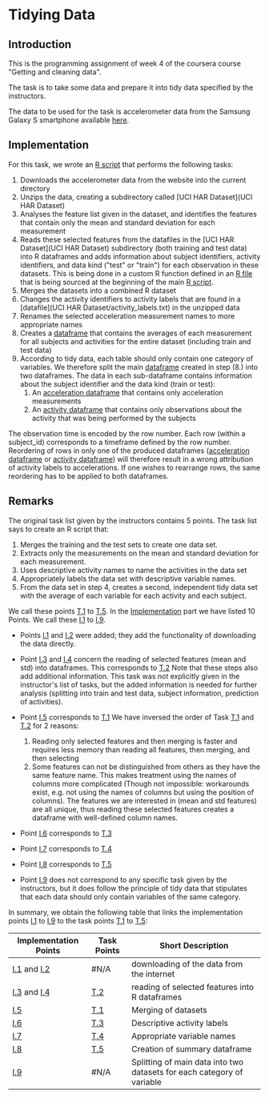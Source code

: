 
# Tidying Data
## Introduction
This is the programming assignment of week 4 of the coursera course "Getting and cleaning data".

The task is to take some data and prepare it into tidy data specified by the instructors.

The data to be used for the task is accelerometer data from the Samsung Galaxy S smartphone available [here](http://archive.ics.uci.edu/ml/datasets/Human+Activity+Recognition+Using+Smartphones).

## Implementation
For this task, we wrote an [R script](run_analysis.R) that performs the following tasks:

  1. <a id="I-1"></a> Downloads the accelerometer data from the website into the current directory
  1. <a id="I-2"></a>Unzips the data, creating a subdirectory called [UCI HAR Dataset](UCI HAR Dataset)
  1. <a id="I-3"></a>Analyses the feature list given in the dataset, and identifies the features that contain only the mean and standard deviation for each measurement
  1. <a id="I-4"></a>Reads these selected features from the datafiles in the [UCI HAR Dataset](UCI HAR Dataset) subdirectory (both training and test data) into R dataframes and adds information about subject identifiers, activity identifiers, and data kind ("test" or "train") for each observation in these datasets. This is being done in a custom R function defined in an [R file](ProgrammingAssignmentFunctions.R) that is being sourced at the beginning of the main [R script](run_analysis.R).
  1. <a id="I-5"></a>Merges the datasets into a combined R dataset
  1. <a id="I-6"></a>Changes the activity identifiers to activity labels that are found in a [datafile](UCI HAR Dataset/activity_labels.txt) in the unzipped data
  1. <a id="I-7"></a>Renames the selected acceleration measurement names to more appropriate names
  1. <a id="I-8"></a>Creates a [dataframe](df_data_all_tabled_average.Rda) that contains the averages of each measurement for all subjects and activities for the entire dataset (including train and test data)
  1. <a id="I-9"></a>According to tidy data, each table should only contain one category of variables. We therefore split the main [dataframe](df_data_all_activity_labels.Rda) created in step (8.) into two dataframes. The data in each sub-dataframe contains information about the subject identifier and the data kind (train or test):
      1. <a id="I-9-1"></a>An [acceleration dataframe](df_accelerations.Rda) that contains only acceleration measurements
      1. <a id="I-9-1"></a>An [activity dataframe](df_activitykinds.Rda) that contains only observations about the activity that was being performed by the subjects

The observation time is encoded by the row number. Each row (within a subject_id) corresponds to a timeframe defined by the row number. Reordering of rows in only one of the produced dataframes ([acceleration dataframe](df_accelerations.Rda) or  [activity dataframe](df_activitykinds.Rda)) will therefore result in a wrong attribution of activity labels to accelerations. If one wishes to rearrange rows, the same reordering has to be applied to both dataframes.

## Remarks
The original task list given by the instructors contains 5 points. The task list says to create an R script that:
  1. <a id="T-1"></a>Merges the training and the test sets to create one data set.
  2. <a id="T-2"></a>Extracts only the measurements on the mean and standard deviation for each measurement.
  3. <a id="T-3"></a>Uses descriptive activity names to name the activities in the data set
  4. <a id="T-4"></a>Appropriately labels the data set with descriptive variable names.
  5. <a id="T-5"></a>From the data set in step 4, creates a second, independent tidy data set with the average of each variable for each activity and each subject.

We call these points [T.1](#T-1) to [T.5](#T-5). In the [Implementation](#implementation) part we have listed 10 Points. We call these [I.1](#I-1) to [I.9](#I-9).

  * Points [I.1](#I-1) and [I.2](#I-2) were added; they add the functionality of downloading the data directly.
  * Point [I.3](#I-3) and [I.4](#I-4) concern the reading of selected features (mean and std) into dataframes. This corresponds to [T.2](#T-2) Note that these steps also add additional information. This task was not explicitly given in the instructor's list of tasks, but the added information is needed for further analysis (splitting into train and test data, subject information, prediction of activities).
  * Point [I.5](#I-5) corresponds to [T.1](#T-1) We have inversed the order of Task [T.1](#T-1) and [T.2](#T-2) for 2 reasons:
      1. Reading only selected features and then merging is faster and requires less memory than reading all features, then merging, and then selecting
      2. Some features can not be distinguished from others as they have the same feature name. This makes treatment using the names of columns more complicated (Though not impossible: workarounds exist, e.g. not using the names of columns but using the position of columns). The features we are interested in (mean and std features) are all unique, thus reading these selected features creates a dataframe with well-defined column names.

  * Point [I.6](#I-6) corresponds to [T.3](#T-3)
  * Point [I.7](#I-7) corresponds to [T.4](#T-4)
  * Point [I.8](#I-8) corresponds to [T.5](#T-5)
  * Point [I.9](#I-9) does not correspond to any specific task given by the instructors, but it does follow the principle of tidy data that stipulates that each data should only contain variables of the same category.

In summary, we obtain the following table that links the implementation points [I.1](#I-1) to [I.9](#I-9) to the task points [T.1](#T-1) to [T.5](#T-5):

| Implementation Points | Task Points | Short Description |
| --------------------- | ----------- | --- |
| [I.1](#I-1) and [I.2](#I-2) | #N/A |downloading of the data from the internet   |
| [I.3](#I-3) and [I.4](#I-4) | [T.2](#T-2) | reading of selected features into R dataframes |
| [I.5](#I-5) | [T.1](#T-1) | Merging of datasets |
| [I.6](#I-6) | [T.3](#T-3) | Descriptive activity labels |
| [I.7](#I-7) | [T.4](#T-4) | Appropriate variable names |
| [I.8](#I-8) | [T.5](#T-5) | Creation of summary dataframe |
| [I.9](#I-9) | #N/A | Splitting of main data into two datasets for each category of variable |
